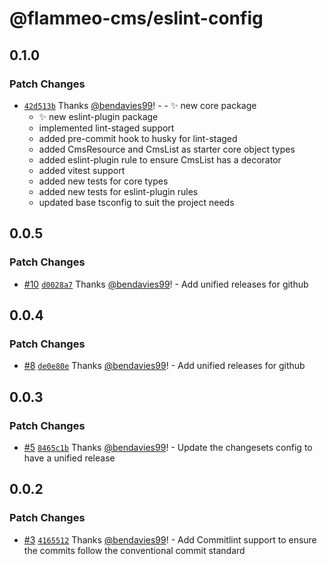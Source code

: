 # @flammeo-cms/eslint-config

## 0.1.0

### Patch Changes

- [`42d513b`](https://github.com/flammeo/cms/commit/42d513beba14ce32568f9b52967fb00e1006d88e) Thanks [@bendavies99](https://github.com/bendavies99)! - - :sparkles: new core package
    - :sparkles: new eslint-plugin package
    - implemented lint-staged support
    - added pre-commit hook to husky for lint-staged
    - added CmsResource and CmsList as starter core object types
    - added eslint-plugin rule to ensure CmsList has a decorator
    - added vitest support
    - added new tests for core types
    - added new tests for eslint-plugin rules
    - updated base tsconfig to suit the project needs

## 0.0.5

### Patch Changes

- [#10](https://github.com/flammeo/cms/pull/10) [`d0028a7`](https://github.com/flammeo/cms/commit/d0028a74b82fa32697e51077635a9f779b589713) Thanks [@bendavies99](https://github.com/bendavies99)! - Add unified releases for github

## 0.0.4

### Patch Changes

- [#8](https://github.com/flammeo/cms/pull/8) [`de0e80e`](https://github.com/flammeo/cms/commit/de0e80ef2e28d1042fa5bd2deaa8e6bc7fe804ab) Thanks [@bendavies99](https://github.com/bendavies99)! - Add unified releases for github

## 0.0.3

### Patch Changes

- [#5](https://github.com/flammeo/cms/pull/5) [`8465c1b`](https://github.com/flammeo/cms/commit/8465c1b73ae6eea834b1eac4d64150d3063046ac) Thanks [@bendavies99](https://github.com/bendavies99)! - Update the changesets config to have a unified release

## 0.0.2

### Patch Changes

- [#3](https://github.com/flammeo/cms/pull/3) [`4165512`](https://github.com/flammeo/cms/commit/416551262cb4dd3a6e3451f3511c08d1e1d8b441) Thanks [@bendavies99](https://github.com/bendavies99)! - Add Commitlint support to ensure the commits follow the conventional commit standard
